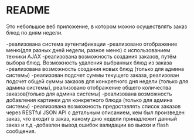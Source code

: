 # README


Это небольшое веб приложение, в котором можно осуществлять заказ блюд по дням недели.

 -реализована система аутентификации
 -реализовано отображение меню(для разных дней недели, разное меню) с использованием техники AJAX
 -реализована возможность создания заказов, путём выбора блюд. Возможность удаления выбранных блюд из заказа
 -реализована возможность создания новых блюд (только для админа системы)
 -реализован подсчет суммы текущего заказа, реализован подсчет общей суммы заказов для конкретного дня недели (только для админа системы),  реализовано отображение общего количества заказов(только для админа системы)
 -реализована возможность добавления картинки для конкретного блюда (только для админа системы)
 -реализована возможность предоставлять список заказов через RESTful JSON API с детальным описанием, кем был произведен заказ, что входит в заказ, какому дню недели принадлежит данный заказ и т.д
 -добавлен вывод ошибок валидации во вьюхи и flash сообщения.
